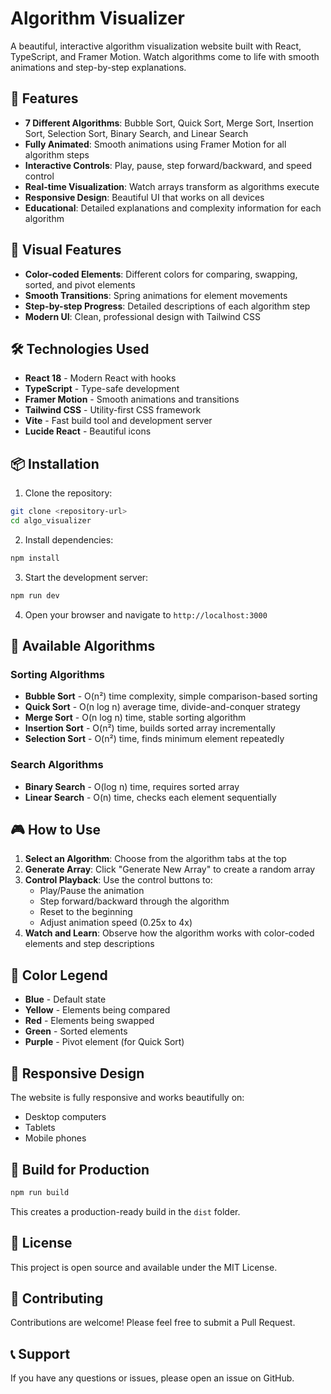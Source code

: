 # Algorithm Visualizer

A beautiful, interactive algorithm visualization website built with React, TypeScript, and Framer Motion. Watch algorithms come to life with smooth animations and step-by-step explanations.

## 🚀 Features

- **7 Different Algorithms**: Bubble Sort, Quick Sort, Merge Sort, Insertion Sort, Selection Sort, Binary Search, and Linear Search
- **Fully Animated**: Smooth animations using Framer Motion for all algorithm steps
- **Interactive Controls**: Play, pause, step forward/backward, and speed control
- **Real-time Visualization**: Watch arrays transform as algorithms execute
- **Responsive Design**: Beautiful UI that works on all devices
- **Educational**: Detailed explanations and complexity information for each algorithm

## 🎨 Visual Features

- **Color-coded Elements**: Different colors for comparing, swapping, sorted, and pivot elements
- **Smooth Transitions**: Spring animations for element movements
- **Step-by-step Progress**: Detailed descriptions of each algorithm step
- **Modern UI**: Clean, professional design with Tailwind CSS

## 🛠️ Technologies Used

- **React 18** - Modern React with hooks
- **TypeScript** - Type-safe development
- **Framer Motion** - Smooth animations and transitions
- **Tailwind CSS** - Utility-first CSS framework
- **Vite** - Fast build tool and development server
- **Lucide React** - Beautiful icons

## 📦 Installation

1. Clone the repository:
```bash
git clone <repository-url>
cd algo_visualizer
```

2. Install dependencies:
```bash
npm install
```

3. Start the development server:
```bash
npm run dev
```

4. Open your browser and navigate to `http://localhost:3000`

## 🎯 Available Algorithms

### Sorting Algorithms
- **Bubble Sort** - O(n²) time complexity, simple comparison-based sorting
- **Quick Sort** - O(n log n) average time, divide-and-conquer strategy
- **Merge Sort** - O(n log n) time, stable sorting algorithm
- **Insertion Sort** - O(n²) time, builds sorted array incrementally
- **Selection Sort** - O(n²) time, finds minimum element repeatedly

### Search Algorithms
- **Binary Search** - O(log n) time, requires sorted array
- **Linear Search** - O(n) time, checks each element sequentially

## 🎮 How to Use

1. **Select an Algorithm**: Choose from the algorithm tabs at the top
2. **Generate Array**: Click "Generate New Array" to create a random array
3. **Control Playback**: Use the control buttons to:
   - Play/Pause the animation
   - Step forward/backward through the algorithm
   - Reset to the beginning
   - Adjust animation speed (0.25x to 4x)
4. **Watch and Learn**: Observe how the algorithm works with color-coded elements and step descriptions

## 🎨 Color Legend

- **Blue** - Default state
- **Yellow** - Elements being compared
- **Red** - Elements being swapped
- **Green** - Sorted elements
- **Purple** - Pivot element (for Quick Sort)

## 📱 Responsive Design

The website is fully responsive and works beautifully on:
- Desktop computers
- Tablets
- Mobile phones

## 🚀 Build for Production

```bash
npm run build
```

This creates a production-ready build in the `dist` folder.

## 📄 License

This project is open source and available under the MIT License.

## 🤝 Contributing

Contributions are welcome! Please feel free to submit a Pull Request.

## 📞 Support

If you have any questions or issues, please open an issue on GitHub. 